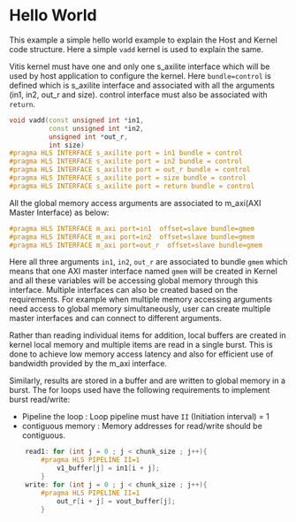 Hello World
=============
This example a simple hello world example to explain the Host and Kernel code structure. Here a simple `vadd` kernel is used to explain the same.


Vitis kernel must have one and only one s_axilite interface which will be used by host application to configure the kernel. Here `bundle=control` is defined which is s_axilite interface and associated with all the arguments (in1, in2, out_r and size). control interface must also be associated with `return`.

```c++
void vadd(const unsigned int *in1, 
          const unsigned int *in2, 
          unsigned int *out_r,     
          int size)                 
#pragma HLS INTERFACE s_axilite port = in1 bundle = control
#pragma HLS INTERFACE s_axilite port = in2 bundle = control
#pragma HLS INTERFACE s_axilite port = out_r bundle = control
#pragma HLS INTERFACE s_axilite port = size bundle = control
#pragma HLS INTERFACE s_axilite port = return bundle = control
```

All the global memory access arguments are associated to m_axi(AXI Master Interface) as below:
```c++
#pragma HLS INTERFACE m_axi port=in1  offset=slave bundle=gmem
#pragma HLS INTERFACE m_axi port=in2  offset=slave bundle=gmem
#pragma HLS INTERFACE m_axi port=out_r  offset=slave bundle=gmem
```

Here all three arguments `in1`, `in2`, `out_r` are associated to bundle `gmem` which means that one AXI master interface named `gmem` will be created in Kernel and all these variables will be accessing global memory through this interface. Multiple interfaces can also be created based on the requirements. For example when multiple memory accessing arguments need access to global memory simultaneously, user can create multiple master interfaces and can connect to different arguments.


Rather than reading individual items for addition, local buffers are created in kernel local memory and multiple items are read in a single burst. This is done to achieve low memory access latency and also for efficient use of bandwidth provided by the m_axi interface. 

Similarly, results are stored in a buffer and are written to global memory in a burst.
The for loops used have the following requirements to implement burst read/write:
- Pipeline the loop : Loop pipeline must have `II` (Initiation interval) = 1
- contiguous memory : Memory addresses for read/write should be contiguous.

```c++
    read1: for (int j = 0 ; j < chunk_size ; j++){
        #pragma HLS PIPELINE II=1
            v1_buffer[j] = in1[i + j];
        }
    write: for (int j = 0 ; j < chunk_size ; j++){
        #pragma HLS PIPELINE II=1
            out_r[i + j] = vout_buffer[j];
        }    
```
